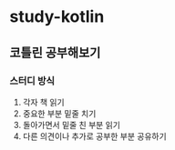 # study-kotlin
## 코틀린 공부해보기

### 스터디 방식
 1. 각자 책 읽기
 2. 중요한 부분 밑줄 치기
 3. 돌아가면서 밑줄 친 부분 읽기
 4. 다른 의견이나 추가로 공부한 부분 공유하기
